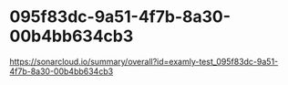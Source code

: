 # 095f83dc-9a51-4f7b-8a30-00b4bb634cb3
https://sonarcloud.io/summary/overall?id=examly-test_095f83dc-9a51-4f7b-8a30-00b4bb634cb3
